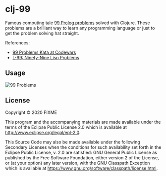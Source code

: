 # clj-99

Famous computing tale [99 Prolog problems](https://www.scribd.com/document/18339544/99-prolog-problems) solved with Clojure.
These problems are a brilliant way to learn any programming language or just to get the problem solving hat straight.  

References:
- [99 Problems Kata at Codewars](https://www.codewars.com/kata/57d86d3d3c3f961278000005)
- [L-99: Ninety-Nine Lisp Problems](https://www.ic.unicamp.br/~meidanis/courses/mc336/2006s2/funcional/L-99_Ninety-Nine_Lisp_Problems.html)

## Usage

![99 Problems](https://media1.tenor.com/images/acf9bf5312c29a9f15b1367e3de8885c/tenor.gif)

## License

Copyright © 2020 FIXME

This program and the accompanying materials are made available under the
terms of the Eclipse Public License 2.0 which is available at
http://www.eclipse.org/legal/epl-2.0.

This Source Code may also be made available under the following Secondary
Licenses when the conditions for such availability set forth in the Eclipse
Public License, v. 2.0 are satisfied: GNU General Public License as published by
the Free Software Foundation, either version 2 of the License, or (at your
option) any later version, with the GNU Classpath Exception which is available
at https://www.gnu.org/software/classpath/license.html.
